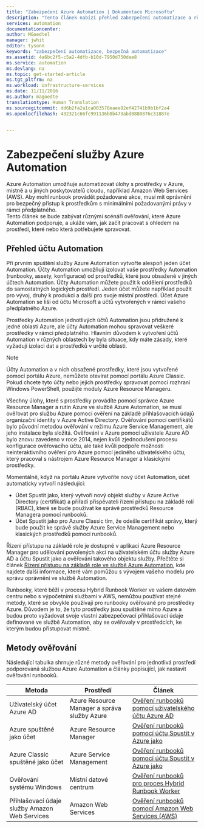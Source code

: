 ```yaml
---
title: "Zabezpečení Azure Automation | Dokumentace Microsoftu"
description: "Tento článek nabízí přehled zabezpečení automatizace a různé metody ověřování, které jsou dostupné pro účty Automation ve službě Azure Automation."
services: automation
documentationcenter: 
author: MGoedtel
manager: jwhit
editor: tysonn
keywords: "zabezpečení automatizace, bezpečná automatizace"
ms.assetid: 4a6bc2f5-c5a2-4dfb-b10d-7950d750dee8
ms.service: automation
ms.devlang: na
ms.topic: get-started-article
ms.tgt_pltfrm: na
ms.workload: infrastructure-services
ms.date: 11/11/2016
ms.author: magoedte
translationtype: Human Translation
ms.sourcegitcommit: dd6b2fa2a1ca003578eaee82ef42741b9b1bf2a4
ms.openlocfilehash: 432321c66fc991136b0b473abd0880876c31887e


---
```

# <a name="azure-automation-security"></a>Zabezpečení služby Azure Automation
Azure Automation umožňuje automatizovat úlohy s prostředky v Azure, místně a u jiných poskytovatelů cloudu, například Amazon Web Services (AWS).  Aby mohl runbook provádět požadované akce, musí mít oprávnění pro bezpečný přístup k prostředkům s minimálními požadovanými právy v rámci předplatného.  
Tento článek se bude zabývat různými scénáři ověřování, které Azure Automation podporuje, a ukáže vám, jak začít pracovat s ohledem na prostředí, které nebo která potřebujete spravovat.  

## <a name="automation-account-overview"></a>Přehled účtu Automation
Při prvním spuštění služby Azure Automation vytvořte alespoň jeden účet Automation. Účty Automation umožňují izolovat vaše prostředky Automation (runbooky, assety, konfigurace) od prostředků, které jsou obsažené v jiných účtech Automation. Účty Automation můžete použít k oddělení prostředků do samostatných logických prostředí. Jeden účet můžete například použít pro vývoj, druhý k produkci a další pro svoje místní prostředí.  Účet Azure Automation se liší od účtu Microsoft a účtů vytvořených v rámci vašeho předplatného Azure.

Prostředky Automation jednotlivých účtů Automation jsou přidružené k jedné oblasti Azure, ale účty Automation mohou spravovat veškeré prostředky v rámci předplatného. Hlavním důvodem k vytvoření účtů Automation v různých oblastech by byla situace, kdy máte zásady, které vyžadují izolaci dat a prostředků v určité oblasti.

> [!NOTE]
> Účty Automation a v nich obsažené prostředky, které jsou vytvořené pomocí portálu Azure, nemůžete otevírat pomocí portálu Azure Classic. Pokud chcete tyto účty nebo jejich prostředky spravovat pomocí rozhraní Windows PowerShell, použijte moduly Azure Resource Manageru.
> 
> 

Všechny úlohy, které s prostředky provádíte pomocí správce Azure Resource Manager a rutin Azure ve službě Azure Automation, se musí ověřovat pro službu Azure pomocí ověření na základě přihlašovacích údajů organizační identity v Azure Active Directory.  Ověřování pomocí certifikátů bylo původní metodou ověřování v režimu Azure Service Management, ale jeho instalace byla složitá.  Ověřování v Azure pomocí uživatele Azure AD bylo znovu zavedeno v roce 2014, nejen kvůli zjednodušení procesu konfigurace ověřovacího účtu, ale také kvůli podpoře možnosti neinteraktivního ověření pro Azure pomocí jediného uživatelského účtu, který pracoval s nástrojem Azure Resource Manager a klasickými prostředky.   

Momentálně, když na portálu Azure vytvoříte nový účet Automation, účet automaticky vytvoří následující:

* Účet Spustit jako, který vytvoří nový objekt služby v Azure Active Directory (certifikát) a přiřadí přispěvateli řízení přístupu na základě rolí (RBAC), které se bude používat ke správě prostředků Resource Managera pomocí runbooků.
* Účet Spustit jako pro Azure Classic tím, že odešle certifikát správy, který bude použit ke správě služby Azure Service Management nebo klasických prostředků pomocí runbooků.  

Řízení přístupu na základě role je dostupné v aplikaci Azure Resource Manager pro udělování povolených akcí na uživatelském účtu služby Azure AD a účtu Spustit jako a ověřování takového objektu služby.  Přečtěte si článek [Řízení přístupu na základě role ve službě Azure Automation](automation-role-based-access-control.md), kde najdete další informace, které vám pomůžou s vývojem vašeho modelu pro správu oprávnění ve službě Automation.  

Runbooky, které běží v procesu Hybrid Runbook Worker ve vašem datovém centru nebo s výpočetními službami v AWS, nemůžou používat stejné metody, které se obvykle používají pro runbooky ověřované pro prostředky Azure.  Důvodem je to, že tyto prostředky jsou spuštěné mimo Azure a budou proto vyžadovat svoje vlastní zabezpečovací přihlašovací údaje definované ve službě Automation, aby se ověřovaly v prostředcích, ke kterým budou přistupovat místně.  

## <a name="authentication-methods"></a>Metody ověřování
Následující tabulka shrnuje různé metody ověřování pro jednotlivá prostředí podporovaná službou Azure Automation a články popisující, jak nastavit ověřování runbooků.

| Metoda | Prostředí | Článek |
| --- | --- | --- |
| Uživatelský účet Azure AD |Azure Resource Manager a správa služby Azure |[Ověření runbooků pomocí uživatelského účtu Azure AD](automation-sec-configure-aduser-account.md) |
| Azure spuštěné jako účet |Azure Resource Manager |[Ověření runbooků pomocí účtu Spustit v Azure jako](automation-sec-configure-azure-runas-account.md) |
| Azure Classic spuštěné jako účet |Azure Service Management |[Ověření runbooků pomocí účtu Spustit v Azure jako](automation-sec-configure-azure-runas-account.md) |
| Ověřování systému Windows |Místní datové centrum |[Ověření runbooků pro proces Hybrid Runbook Worker](automation-hybrid-runbook-worker.md) |
| Přihlašovací údaje služby Amazon Web Services |Amazon Web Services |[Ověření runbooků pomocí Amazon Web Services (AWS)](automation-sec-configure-aws-account.md) |




<!--HONumber=Nov16_HO3-->


